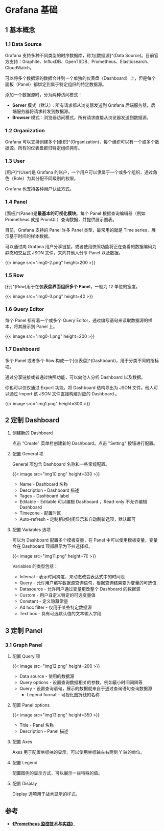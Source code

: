 # Grafana 基础


## 1 基本概念

### 1.1 Data Source

Grafana 支持多种不同类型的时序数据库，称为[数据源]^(Data Source)。目前官方支持：Graphite、InfluxDB、OpenTSDB、Prometheus、Elasticsearch、CloudWatch。

可以将多个数据源的数据合并到一个单独的仪表盘（Dashboard）上，但是每个面板（Panel）都绑定到属于特定组织的特定数据源。

添加一个数据源时，分为两种访问模式：
* **Server** 模式（默认）：所有请求都从浏览器发送到 Grafana 后端服务器，后端服务器将请求转发到数据源。
* **Browser** 模式：浏览器访问模式，所有请求直接从浏览器发送到数据源。

### 1.2 Organization

Grafana 可以支持创建多个[组织]^(Organization)，每个组织可以有一个或多个数据源。所有的仪表盘都归特定组织拥有。

### 1.3 User

[用户]^(User)是 Grafana 的账户，一个用户可以隶属于一个或多个组织，通过角色（Role）为其分配不同级别的权限。

Grafana 也支持各种用户认证方式。

### 1.4 Panel

[面板]^(Panel)是**最基本的可视化模块**。每个 Panel 根据查询编辑器（例如 Prometheus 就是 PromQL）查询数据，并提供展示图表。

目前，Grafana 支持的 Panel 许多 Panel 类型，最常用的就是 Time series，展示基于时间的样本数据。

可以通过向 Grafana 用户分享链接，或者使用快照功能将正在查看的数据编码为静态和交互式 JSON 文件，来向其他人分享 Panel 以及数据。

{{< image src="img0-2.png" height=200 >}}

### 1.5 Row

[行]^(Row)用于在**仪表盘界面组织多个 Panel**，一般为 12 单位的宽度。

{{< image src="img0-0.png" height=40 >}}

### 1.6 Query Editor

每个 Panel 都有着一个或多个 Query Editor，通过编写语句来读取数据源的样本，将其展示到 Panel 上。

{{< image src="img0-1.png" height=200 >}}

### 1.7 Dashboard

多个 Panel 或者多个 Row 构成一个[仪表盘]^(Dashboard)，用于分类不同的指标项。

通过分享链接或者通过快照功能，可以向他人分析 Dashboard 以及数据。

你也可以仅仅通过 Export 功能，将 Dashboard 结构导出为 JSON 文件。他人可以通过 Import 该 JSON 文件直接构建对应的 Dashboard 。

{{< image src="img1.png" height=300 >}}

## 2 定制 Dashboard

1. 创建新的 Dashboard 
   
   点击 "Create" 菜单栏创建新的 Dashboard。点击 "Setting" 按钮进行配置。

2. 配置 General 项
   
   General 项包含 Dashboard 名称和一些常规配置。

   {{< image src="img10.png" height=330 >}}

   * Name         -  Dashboard 名称                                          
   * Description  -  Dashboard 描述                                          
   * Tages        -  Dashboard  label                                        
   * Editable     - Editable 可以编辑 Dashboard ，Read-only 不允许编辑 Dashboard  
   * Timezone     - 配置时区                                            
   * Auto-refresh - 定制相对时间显示和自动刷新选项，默认即可            

3. 配置 Variables 选项
   
   可以为 Dashboard 配置多个模板变量，在 Panel 中可以使用模板变量，变量会在 Dashboard 顶部展示为下拉选择框。

   {{< image src="img11.png" height=70 >}}

   Variables 的类型包括：

   * Interval - 表示时间跨度，来动态改变表达式中的时间段
   * Query - 允许用户编写数据源查询语句，根据查询结果变为变量的可选值
   * Datasource - 允许用户通过变量更改整个 Dashboard 的数据源
   * Custom - 用户自定义特定的可选变量值
   * Constant - 定义隐藏常量
   * Ad hoc filter - 仅用于某些特定数据源
   * Text box - 具有可选默认值的文本输入字段

## 3 定制 Panel 

### 3.1 Graph  Panel 

1. 配置 Query 项
   
   {{< image src="img12.png" height=200 >}}

   * Data source - 使用的数据源
   * Query options - 设置查询数据相关的参数，例如最小时间间隔等
   * Query - 设置查询语句，展示的数据就来自于通过查询语句查询数据源
     * Legend format - 可视化图折线的名称

2. 配置 Panel options
   
   {{< image src="img13.png" height=350 >}}

   * Title -  Panel 名称
   * Description -  Panel 描述

3. 配置 Axes
   
   Axes 用于配置坐标抽的显示。可以使用坐标轴左右两侧 Y 轴的单位。

4. 配置 Legend
   
   配置图例的显示方式，可以展示一些特殊的值。

5. 配置 Display
   
   Display 选项用于战术显示的样式。

## 参考

* [**《Prometheus 监控技术与实践》**](https://book.douban.com/subject/35034115/)
